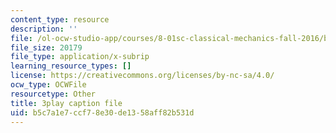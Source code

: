 ```yaml
---
content_type: resource
description: ''
file: /ol-ocw-studio-app/courses/8-01sc-classical-mechanics-fall-2016/b5c7a1e7ccf78e30de1358aff82b531d_IWD-Aue6aIk.srt
file_size: 20179
file_type: application/x-subrip
learning_resource_types: []
license: https://creativecommons.org/licenses/by-nc-sa/4.0/
ocw_type: OCWFile
resourcetype: Other
title: 3play caption file
uid: b5c7a1e7-ccf7-8e30-de13-58aff82b531d
---
```

